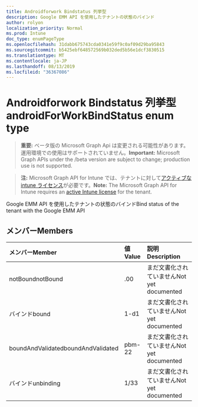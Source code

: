 ```yaml
---
title: Androidforwork Bindstatus 列挙型
description: Google EMM API を使用したテナントの状態のバインド
author: rolyon
localization_priority: Normal
ms.prod: Intune
doc_type: enumPageType
ms.openlocfilehash: 31dabb675743cda0341e59f9c0af09d29ba95843
ms.sourcegitcommit: b5425ebf648572569b032ded5b56e1dcf3830515
ms.translationtype: MT
ms.contentlocale: ja-JP
ms.lasthandoff: 08/13/2019
ms.locfileid: "36367086"
---
```

# <a name="androidforworkbindstatus-enum-type"></a><span data-ttu-id="adf3f-103">Androidforwork Bindstatus 列挙型</span><span class="sxs-lookup"><span data-stu-id="adf3f-103">androidForWorkBindStatus enum type</span></span>

> <span data-ttu-id="adf3f-104">**重要:** ベータ版の Microsoft Graph Api は変更される可能性があります。運用環境での使用はサポートされていません。</span><span class="sxs-lookup"><span data-stu-id="adf3f-104">**Important:** Microsoft Graph APIs under the /beta version are subject to change; production use is not supported.</span></span>

> <span data-ttu-id="adf3f-105">**注:** Microsoft Graph API for Intune では、テナントに対して[アクティブな intune ライセンス](https://go.microsoft.com/fwlink/?linkid=839381)が必要です。</span><span class="sxs-lookup"><span data-stu-id="adf3f-105">**Note:** The Microsoft Graph API for Intune requires an [active Intune license](https://go.microsoft.com/fwlink/?linkid=839381) for the tenant.</span></span>

<span data-ttu-id="adf3f-106">Google EMM API を使用したテナントの状態のバインド</span><span class="sxs-lookup"><span data-stu-id="adf3f-106">Bind status of the tenant with the Google EMM API</span></span>

## <a name="members"></a><span data-ttu-id="adf3f-107">メンバー</span><span class="sxs-lookup"><span data-stu-id="adf3f-107">Members</span></span>
|<span data-ttu-id="adf3f-108">メンバー</span><span class="sxs-lookup"><span data-stu-id="adf3f-108">Member</span></span>|<span data-ttu-id="adf3f-109">値</span><span class="sxs-lookup"><span data-stu-id="adf3f-109">Value</span></span>|<span data-ttu-id="adf3f-110">説明</span><span class="sxs-lookup"><span data-stu-id="adf3f-110">Description</span></span>|
|:---|:---|:---|
|<span data-ttu-id="adf3f-111">notBound</span><span class="sxs-lookup"><span data-stu-id="adf3f-111">notBound</span></span>|<span data-ttu-id="adf3f-112">.0</span><span class="sxs-lookup"><span data-stu-id="adf3f-112">0</span></span>|<span data-ttu-id="adf3f-113">まだ文書化されていません</span><span class="sxs-lookup"><span data-stu-id="adf3f-113">Not yet documented</span></span>|
|<span data-ttu-id="adf3f-114">バインド</span><span class="sxs-lookup"><span data-stu-id="adf3f-114">bound</span></span>|<span data-ttu-id="adf3f-115">1-d</span><span class="sxs-lookup"><span data-stu-id="adf3f-115">1</span></span>|<span data-ttu-id="adf3f-116">まだ文書化されていません</span><span class="sxs-lookup"><span data-stu-id="adf3f-116">Not yet documented</span></span>|
|<span data-ttu-id="adf3f-117">boundAndValidated</span><span class="sxs-lookup"><span data-stu-id="adf3f-117">boundAndValidated</span></span>|<span data-ttu-id="adf3f-118">pbm-2</span><span class="sxs-lookup"><span data-stu-id="adf3f-118">2</span></span>|<span data-ttu-id="adf3f-119">まだ文書化されていません</span><span class="sxs-lookup"><span data-stu-id="adf3f-119">Not yet documented</span></span>|
|<span data-ttu-id="adf3f-120">バインド</span><span class="sxs-lookup"><span data-stu-id="adf3f-120">unbinding</span></span>|<span data-ttu-id="adf3f-121">1/3</span><span class="sxs-lookup"><span data-stu-id="adf3f-121">3</span></span>|<span data-ttu-id="adf3f-122">まだ文書化されていません</span><span class="sxs-lookup"><span data-stu-id="adf3f-122">Not yet documented</span></span>|




